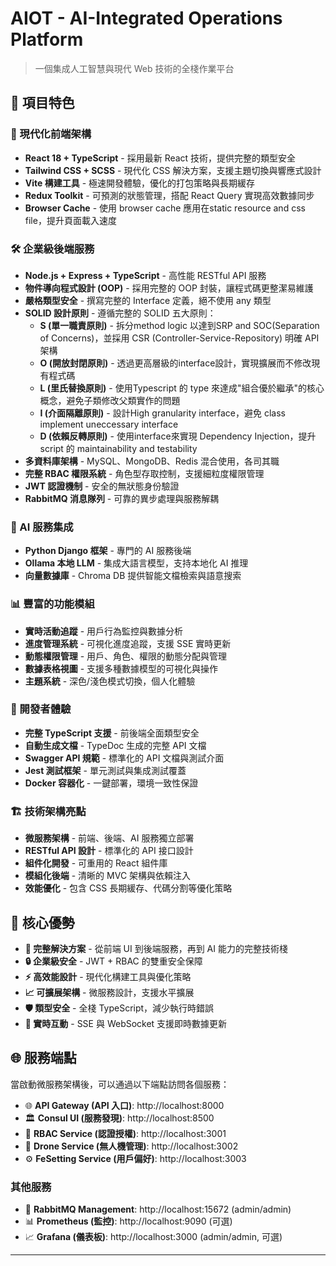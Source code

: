 # AIOT - AI-Integrated Operations Platform

> 一個集成人工智慧與現代 Web 技術的全棧作業平台

## 🚀 項目特色

### 🎨 現代化前端架構
- **React 18 + TypeScript** - 採用最新 React 技術，提供完整的類型安全
- **Tailwind CSS + SCSS** - 現代化 CSS 解決方案，支援主題切換與響應式設計
- **Vite 構建工具** - 極速開發體驗，優化的打包策略與長期緩存
- **Redux Toolkit** - 可預測的狀態管理，搭配 React Query 實現高效數據同步
- **Browser Cache** - 使用 browser cache 應用在static resource and css file，提升頁面載入速度

### 🛠 企業級後端服務
- **Node.js + Express + TypeScript** - 高性能 RESTful API 服務
- **物件導向程式設計 (OOP)** - 採用完整的 OOP 封裝，讓程式碼更整潔易維護
- **嚴格類型安全** - 撰寫完整的 Interface 定義，絕不使用 any 類型
- **SOLID 設計原則** - 遵循完整的 SOLID 五大原則：
  - **S (單一職責原則)** - 拆分method logic 以達到SRP and SOC(Separation of Concerns)，並採用 CSR (Controller-Service-Repository) 明確 API 架構
  - **O (開放封閉原則)** - 透過更高層級的interface設計，實現擴展而不修改現有程式碼
  - **L (里氏替換原則)** - 使用Typescript 的 type 來達成"組合優於繼承"的核心概念，避免子類修改父類實作的問題
  - **I (介面隔離原則)** - 設計High granularity interface，避免 class implement uneccessary interface
  - **D (依賴反轉原則)** - 使用interface來實現 Dependency Injection，提升script 的 maintainability and testability
- **多資料庫架構** - MySQL、MongoDB、Redis 混合使用，各司其職
- **完整 RBAC 權限系統** - 角色型存取控制，支援細粒度權限管理
- **JWT 認證機制** - 安全的無狀態身份驗證
- **RabbitMQ 消息隊列** - 可靠的異步處理與服務解耦

### 🤖 AI 服務集成
- **Python Django 框架** - 專門的 AI 服務後端
- **Ollama 本地 LLM** - 集成大語言模型，支持本地化 AI 推理
- **向量數據庫** - Chroma DB 提供智能文檔檢索與語意搜索

### 📊 豐富的功能模組
- **實時活動追蹤** - 用戶行為監控與數據分析
- **進度管理系統** - 可視化進度追蹤，支援 SSE 實時更新
- **動態權限管理** - 用戶、角色、權限的動態分配與管理
- **數據表格視圖** - 支援多種數據模型的可視化與操作
- **主題系統** - 深色/淺色模式切換，個人化體驗

### 🔧 開發者體驗
- **完整 TypeScript 支援** - 前後端全面類型安全
- **自動生成文檔** - TypeDoc 生成的完整 API 文檔
- **Swagger API 規範** - 標準化的 API 文檔與測試介面
- **Jest 測試框架** - 單元測試與集成測試覆蓋
- **Docker 容器化** - 一鍵部署，環境一致性保證

### 🏗 技術架構亮點
- **微服務架構** - 前端、後端、AI 服務獨立部署
- **RESTful API 設計** - 標準化的 API 接口設計
- **組件化開發** - 可重用的 React 組件庫
- **模組化後端** - 清晰的 MVC 架構與依賴注入
- **效能優化** - 包含 CSS 長期緩存、代碼分割等優化策略

## 🌟 核心優勢

- **🎯 完整解決方案** - 從前端 UI 到後端服務，再到 AI 能力的完整技術棧
- **🔒 企業級安全** - JWT + RBAC 的雙重安全保障
- **⚡ 高效能設計** - 現代化構建工具與優化策略
- **📈 可擴展架構** - 微服務設計，支援水平擴展
- **🛡️ 類型安全** - 全棧 TypeScript，減少執行時錯誤
- **🔄 實時互動** - SSE 與 WebSocket 支援即時數據更新

## 🌐 服務端點

當啟動微服務架構後，可以通過以下端點訪問各個服務：

- 🌐 **API Gateway (API 入口)**: http://localhost:8000
- 🏛️ **Consul UI (服務發現)**: http://localhost:8500
- 🔐 **RBAC Service (認證授權)**: http://localhost:3001
- 🚁 **Drone Service (無人機管理)**: http://localhost:3002
- ⚙️ **FeSetting Service (用戶偏好)**: http://localhost:3003

### 其他服務
- 🐰 **RabbitMQ Management**: http://localhost:15672 (admin/admin)
- 📊 **Prometheus (監控)**: http://localhost:9090 (可選)
- 📈 **Grafana (儀表板)**: http://localhost:3000 (admin/admin, 可選)

---

